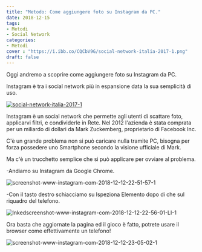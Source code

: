 ```yaml
---
title: "Metodo: Come aggiungere foto su Instagram da PC."
date: 2018-12-15
tags:
- Metodi
- Social Network
categories:
- Metodi
cover : "https://i.ibb.co/CQCbV9G/social-network-italia-2017-1.png"
draft: false
---
```


Oggi andremo a scoprire come aggiungere foto su Instagram da PC.

Instagram è tra i social network più in espansione data la sua semplicità di uso.

<a href="https://ibb.co/NKD9WNB"><img src="https://i.ibb.co/CQCbV9G/social-network-italia-2017-1.png" alt="social-network-italia-2017-1" border="0"></a>

Instagram è un social network che permette agli utenti di scattare foto, applicarvi filtri, e condividerle in Rete. Nel 2012 l'azienda è stata comprata per un miliardo di dollari da Mark Zuckemberg, proprietario di Facebook Inc.

C'è un grande problema non si può caricare nulla tramite PC, bisogna per forza possedere uno Smartphone secondo la visione ufficiale di Mark.

Ma c'è un trucchetto semplice che si può applicare per ovviare al problema.

-Andiamo su Instagram da Google Chrome.

<img src="https://i.ibb.co/mCrKvWW/screenshot-www-instagram-com-2018-12-12-22-51-57-1.png" alt="screenshot-www-instagram-com-2018-12-12-22-51-57-1" border="0">

-Con il tasto destro schiacciamo su Ispeziona Elemento dopo di che sul riquadro del telefono.

<img src="https://i.ibb.co/DM4KZdr/Inkedscreenshot-www-instagram-com-2018-12-12-22-56-01-LI-1.jpg" alt="Inkedscreenshot-www-instagram-com-2018-12-12-22-56-01-LI-1" border="0">

Ora basta che aggiornate la pagina ed il gioco è fatto, potrete usare il browser come effettivamente un telefono!

<img src="https://i.ibb.co/LZhz3mc/screenshot-www-instagram-com-2018-12-12-23-05-02-1.png" alt="screenshot-www-instagram-com-2018-12-12-23-05-02-1" border="0">
